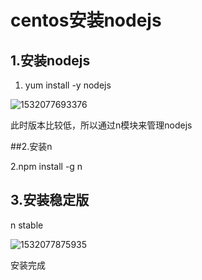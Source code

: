 # centos安装nodejs

## 1.安装nodejs

1. yum install -y nodejs

![1532077693376](C:\Users\qing\AppData\Local\Temp\1532077693376.png)

此时版本比较低，所以通过n模块来管理nodejs

##2.安装n

2.npm install -g n 

## 3.安装稳定版

 n stable

![1532077875935](C:\Users\qing\AppData\Local\Temp\1532077875935.png)

安装完成
